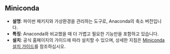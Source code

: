 ## Miniconda 
- **설명**: 파이썬 패키지와 가상환경을 관리하는 도구로, Anaconda의 축소 버전입니다.
- **특징**: Anaconda와 비교했을 때 더 가볍고 필요한 기능만을 포함하고 있습니다.
- **설치**: 공식 홈페이지의 가이드에 따라 설치할 수 있으며, 상세한 지침은 [Miniconda 설치 가이드](https://docs.anaconda.com/free/miniconda/miniconda-install/)를 참조하십시오.
